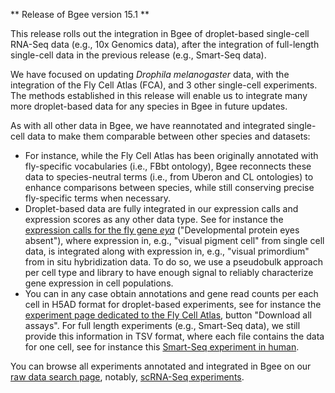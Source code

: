 ** Release of Bgee version 15.1 **

This release rolls out the integration in Bgee of droplet-based single-cell RNA-Seq data (e.g., 10x Genomics data),
after the integration of full-length single-cell data in the previous release (e.g., Smart-Seq data).

We have focused on updating *Drophila melanogaster* data, with the integration
of the Fly Cell Atlas (FCA), and 3 other single-cell experiments. The methods established in this release
will enable us to integrate many more droplet-based data for any species in Bgee in future updates.

As with all other data in Bgee, we have reannotated and integrated single-cell data to make them comparable 
between other species and datasets:

* For instance, while the Fly Cell Atlas has been originally annotated
with fly-specific vocabularies (i.e., FBbt ontology), Bgee reconnects these data
to species-neutral terms (i.e., from Uberon and CL ontologies) to enhance comparisons between species,
while still conserving precise fly-specific terms when necessary.
* Droplet-based data are fully integrated in our expression calls and expression scores as any other data type.
See for instance the [expression calls for the fly gene *eya*](/gene/FBgn0000320/) ("Developmental protein eyes absent"),
where expression in, e.g., "visual pigment cell" from single cell data, is integrated along with expression in,
e.g., "visual primordium" from in situ hybridization data.
To do so, we use a pseudobulk approach per cell type and library to have enough signal
to reliably characterize gene expression in cell populations.
* You can in any case obtain annotations and gene read counts per each cell in H5AD format for droplet-based experiments,
see for instance the [experiment page dedicated to the Fly Cell Atlas](/experiment/ERP129698), button "Download all assays".
For full length experiments (e.g., Smart-Seq data), we still provide this information in TSV format, where each file contains
the data for one cell, see for instance this [Smart-Seq experiment in human](/experiment/SRP050499).

You can browse all experiments annotated and integrated in Bgee on our [raw data search page](/search/raw-data),
notably, [scRNA-Seq experiments](/search/raw-data?data_type=SC_RNA_SEQ).
